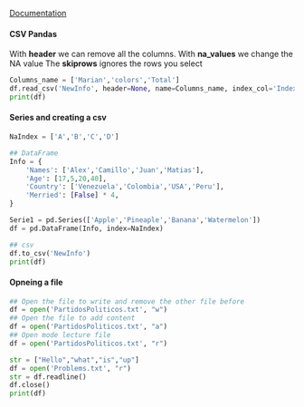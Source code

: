 [Documentation](https://pandas.pydata.org/docs/reference/api/pandas.read_excel.html)

#### CSV Pandas

With **header** we can remove all the columns.
With **na_values** we change the NA value
The **skiprows** ignores the rows you select

```python
Columns_name = ['Marian','colors','Total']
df.read_csv('NewInfo', header=None, name=Columns_name, index_col='Index Name',na_values=['nothing'])
print(df)
```

#### Series and creating a csv

```python
NaIndex = ['A','B','C','D']

## DataFrame
Info = {
    'Names': ['Alex','Camillo','Juan','Matias'], 
    'Age': [17,5,20,40],
    'Country': ['Venezuela','Colombia','USA','Peru'],
    'Merried': [False] * 4,
}

Serie1 = pd.Series(['Apple','Pineaple','Banana','Watermelon'])
df = pd.DataFrame(Info, index=NaIndex)

## csv
df.to_csv('NewInfo')
print(df)

```

#### Opneing a file

```python
## Open the file to write and remove the other file before 
df = open('PartidosPoliticos.txt', "w")
## Open the file to add content
df = open('PartidosPoliticos.txt', "a")
## Open mode lecture file 
df = open('PartidosPoliticos.txt', "r")

str = ["Hello","what","is","up"]
df = open('Problems.txt', "r")
str = df.readline()
df.close()
print(df)
```